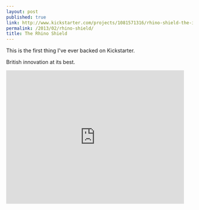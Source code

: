 ```yaml
---
layout: post
published: true
link: http://www.kickstarter.com/projects/1081571316/rhino-shield-the-impact-resistant-screen-protector
permalink: /2013/02/rhino-shield/
title: The Rhino Shield
---
```


This is the first thing I've ever backed on Kickstarter.

British innovation at its best.

<div class="embed-container">
    <iframe width="480" height="360" src="http://www.kickstarter.com/projects/1081571316/rhino-shield-the-impact-resistant-screen-protector/widget/video.html" frameborder="0"></iframe>
</div>